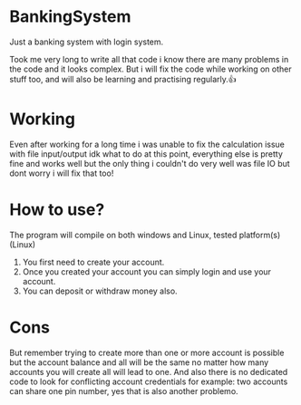# BankingSystem
Just a banking system with login system.

  Took me very long to write all that code i know there are many problems in the code and it looks complex.
  But i will fix the code while working on other stuff too, and will also be learning and practising regularly.👍
 
 # Working
 Even after working for a long time i was unable to fix the calculation issue with file input/output idk what to do
 at this point, everything else is pretty fine and works well but the only thing i couldn't do very well was file IO
 but dont worry i will fix that too!
 
 # How to use?
 The program will compile on both windows and Linux, tested platform(s) (Linux)
 
 
 1. You first need to create your account.
 2. Once you created your account you can simply login and use your account.
 3. You can deposit or withdraw money also.

# Cons
But remember trying to create more than one or more account is possible but the account balance and all will
be the same no matter how many accounts you will create all will lead to one.
And also there is no dedicated code to look for conflicting account credentials for example:
two accounts can share one pin number, yes that is also another problemo.

